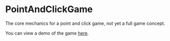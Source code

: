 # PointAndClickGame
 The core mechanics for a point and click game, not yet a full game concept.

You can view a demo of the game [here](https://www.youtube.com/watch?v=iZYher-kOWI).
